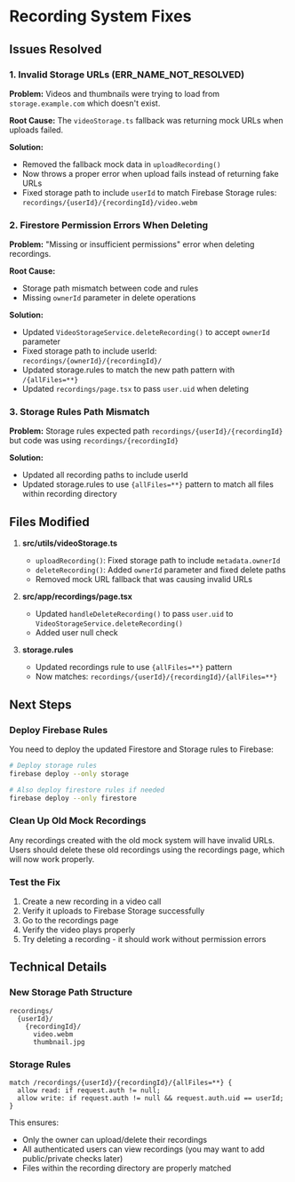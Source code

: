 # Recording System Fixes

## Issues Resolved

### 1. **Invalid Storage URLs (ERR_NAME_NOT_RESOLVED)**
**Problem:** Videos and thumbnails were trying to load from `storage.example.com` which doesn't exist.

**Root Cause:** The `videoStorage.ts` fallback was returning mock URLs when uploads failed.

**Solution:** 
- Removed the fallback mock data in `uploadRecording()`
- Now throws a proper error when upload fails instead of returning fake URLs
- Fixed storage path to include `userId` to match Firebase Storage rules: `recordings/{userId}/{recordingId}/video.webm`

### 2. **Firestore Permission Errors When Deleting**
**Problem:** "Missing or insufficient permissions" error when deleting recordings.

**Root Cause:** 
- Storage path mismatch between code and rules
- Missing `ownerId` parameter in delete operations

**Solution:**
- Updated `VideoStorageService.deleteRecording()` to accept `ownerId` parameter
- Fixed storage path to include userId: `recordings/{ownerId}/{recordingId}/`
- Updated storage.rules to match the new path pattern with `/{allFiles=**}`
- Updated `recordings/page.tsx` to pass `user.uid` when deleting

### 3. **Storage Rules Path Mismatch**
**Problem:** Storage rules expected path `recordings/{userId}/{recordingId}` but code was using `recordings/{recordingId}`

**Solution:**
- Updated all recording paths to include userId
- Updated storage.rules to use `{allFiles=**}` pattern to match all files within recording directory

## Files Modified

1. **src/utils/videoStorage.ts**
   - `uploadRecording()`: Fixed storage path to include `metadata.ownerId`
   - `deleteRecording()`: Added `ownerId` parameter and fixed delete paths
   - Removed mock URL fallback that was causing invalid URLs

2. **src/app/recordings/page.tsx**
   - Updated `handleDeleteRecording()` to pass `user.uid` to `VideoStorageService.deleteRecording()`
   - Added user null check

3. **storage.rules**
   - Updated recordings rule to use `{allFiles=**}` pattern
   - Now matches: `recordings/{userId}/{recordingId}/{allFiles=**}`

## Next Steps

### Deploy Firebase Rules
You need to deploy the updated Firestore and Storage rules to Firebase:

```bash
# Deploy storage rules
firebase deploy --only storage

# Also deploy firestore rules if needed
firebase deploy --only firestore
```

### Clean Up Old Mock Recordings
Any recordings created with the old mock system will have invalid URLs. Users should delete these old recordings using the recordings page, which will now work properly.

### Test the Fix
1. Create a new recording in a video call
2. Verify it uploads to Firebase Storage successfully
3. Go to the recordings page
4. Verify the video plays properly
5. Try deleting a recording - it should work without permission errors

## Technical Details

### New Storage Path Structure
```
recordings/
  {userId}/
    {recordingId}/
      video.webm
      thumbnail.jpg
```

### Storage Rules
```
match /recordings/{userId}/{recordingId}/{allFiles=**} {
  allow read: if request.auth != null;
  allow write: if request.auth != null && request.auth.uid == userId;
}
```

This ensures:
- Only the owner can upload/delete their recordings
- All authenticated users can view recordings (you may want to add public/private checks later)
- Files within the recording directory are properly matched

